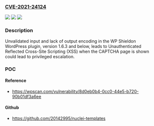 ### [CVE-2021-24124](https://cve.mitre.org/cgi-bin/cvename.cgi?name=CVE-2021-24124)
![](https://img.shields.io/static/v1?label=Product&message=WP%20Shieldon&color=blue)
![](https://img.shields.io/static/v1?label=Version&message=1.6.3%3C%3D%201.6.3%20&color=brighgreen)
![](https://img.shields.io/static/v1?label=Vulnerability&message=CWE-79%20Cross-site%20Scripting%20(XSS)&color=brighgreen)

### Description

Unvalidated input and lack of output encoding in the WP Shieldon WordPress plugin, version 1.6.3 and below, leads to Unauthenticated Reflected Cross-Site Scripting (XSS) when the CAPTCHA page is shown could lead to privileged escalation.

### POC

#### Reference
- https://wpscan.com/vulnerability/8d0eb0b4-0cc0-44e5-b720-90b01df3a6ee

#### Github
- https://github.com/20142995/nuclei-templates

